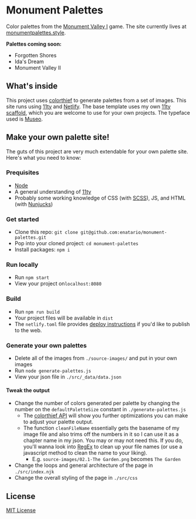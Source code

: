 # Monument Palettes
Color palettes from the [Monument Valley I] game. The site currently lives at [monumentpalettes.style].

**Palettes coming soon:**
* Forgotten Shores
* Ida's Dream
* Monument Valley II

## What's inside
This project uses [colorthief] to generate palettes from a set of images. This site runs using [11ty] and [Netlify]. The base template uses my own [11ty scaffold], which you are welcome to use for your own projects. The typeface used is [Museo].

## Make your own palette site!
The guts of this project are very much extendable for your own palette site. Here's what you need to know:

### Prequisites
* [Node]
* A general understanding of [11ty]
* Probably some working knowledge of CSS (with [SCSS]), JS, and HTML (with [Nunjucks])

### Get started
* Clone this repo: `git clone git@github.com:enatario/monument-palettes.git`
* Pop into your cloned project: `cd monument-palettes`
* Install packages: `npm i`

### Run locally
* Run `npm start`
* View your project on`localhost:8080`

### Build
* Run `npm run build`
* Your project files will be available in `dist`
* The `netlify.toml` file provides [deploy instructions] if you'd like to publish to the web.

### Generate your own palettes
* Delete all of the images from `./source-images/` and put in your own images
* Run `node generate-palettes.js`
* View your json file in `./src/_data/data.json`

#### Tweak the output
* Change the number of colors generated per palette by changing the number on the `defaultPaletteSize` constant in `./generate-palettes.js`
  * The [colorthief API] will show you further optimizations you can make to adjust your palette output.
  * The function `cleanFileName` essentially gets the basename of my image file and also trims off the numbers in it so I can use it as a chapter name in my json. You may or may not need this. If you do, you'll wanna look into [RegEx] to clean up your file names (or use a javascript method to clean the name to your liking).
    * E.g. `source-images/02.1-The Garden.png` becomes `The Garden`
* Change the loops and general architecture of the page in `./src/index.njk`
* Change the overall styling of the page in `./src/css`

## License
[MIT License]

[Monument Valley I]: https://www.monumentvalleygame.com/mv1
[monumentpalettes.style]: https://www.monumentpalettes.style/
[colorthief]: https://lokeshdhakar.com/projects/color-thief/
[11ty]: https://www.11ty.dev/
[Netlify]: https://www.netlify.com/
[11ty scaffold]: https://github.com/enatario/eleventy-base
[Museo]: https://www.exljbris.com/museo.html
[Node]: https://nodejs.org/
[SCSS]: https://sass-lang.com/
[Nunjucks]: https://mozilla.github.io/nunjucks/
[deploy instructions]: https://docs.netlify.com/cli/get-started/
[colorthief API]: https://lokeshdhakar.com/projects/color-thief/#api
[RegEx]: https://regexr.com/
[MIT License]: LICENSE.md
